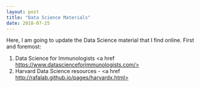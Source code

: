 ```yaml
---
layout: post
title: "Data Science Materials"
date: 2018-07-25
---
```

Here, I am going to update the Data Science material that I find online. 
First and foremost:
1. Data Science for Immunologists <a href https://www.datascienceforimmunologists.com/></a>
2. Harvard Data Science resources - <a href http://rafalab.github.io/pages/harvardx.html></a>
